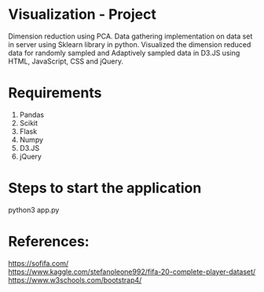 # Visualization - Project
Dimension reduction using PCA.
Data gathering implementation on data set in server using Sklearn library in python.
Visualized the dimension reduced data for randomly sampled and Adaptively sampled data in D3.JS using HTML, JavaScript, CSS and jQuery.

# Requirements
1. Pandas
2. Scikit
3. Flask
4. Numpy
5. D3.JS
6. jQuery

# Steps to start the application
python3 app.py  


# References:
https://sofifa.com/  
https://www.kaggle.com/stefanoleone992/fifa-20-complete-player-dataset/  
https://www.w3schools.com/bootstrap4/  
